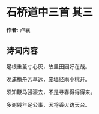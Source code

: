 # 石桥道中三首  其三

**作者**: 卢襄

## 诗词内容

足根重茧寸心灰，故里田园好在哉。

晚浦横舟芳草远，废墙经雨小桃开。

须知鞭马骎骎去，不是寻春得得得来。

多谢残年足公事，因将香火访天台。

